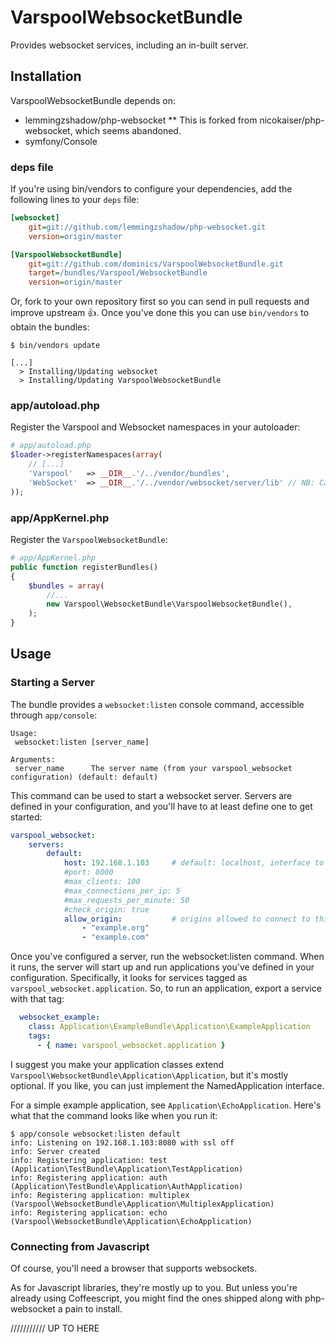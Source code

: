 <!-- vim: set ft=markdown tw=79 sw=4 ts=4 et : -->
# VarspoolWebsocketBundle

Provides websocket services, including an in-built server.
## Installation

VarspoolWebsocketBundle depends on:

* lemmingzshadow/php-websocket
** This is forked from nicokaiser/php-websocket, which seems abandoned.
* symfony/Console

### deps file

If you're using bin/vendors to configure your dependencies, add the following
lines to your `deps` file:

```ini
[websocket]
    git=git://github.com/lemmingzshadow/php-websocket.git
    version=origin/master

[VarspoolWebsocketBundle]
    git=git://github.com/dominics/VarspoolWebsocketBundle.git
    target=/bundles/Varspool/WebsocketBundle
    version=origin/master
```

Or, fork to your own repository first so you can send in pull requests and 
improve upstream :+1:. Once you've done this you can use `bin/vendors` to obtain
the bundles:

```
$ bin/vendors update

[...]
  > Installing/Updating websocket
  > Installing/Updating VarspoolWebsocketBundle
```

### app/autoload.php

Register the Varspool and Websocket namespaces in your autoloader:

```php
# app/autoload.php
$loader->registerNamespaces(array(
    // [...]
    'Varspool'   => __DIR__.'/../vendor/bundles',
    'WebSocket'  => __DIR__.'/../vendor/websocket/server/lib' // NB: Capital S
));
```

### app/AppKernel.php

Register the `VarspoolWebsocketBundle`:

```php
# app/AppKernel.php
public function registerBundles()
{
    $bundles = array(
        //...
        new Varspool\WebsocketBundle\VarspoolWebsocketBundle(),
    );
}
```

## Usage

### Starting a Server

The bundle provides a `websocket:listen` console command, accessible through
`app/console`:

```
Usage:
 websocket:listen [server_name]

Arguments:
 server_name      The server name (from your varspool_websocket configuration) (default: default)
```

This command can be used to start a websocket server. Servers are defined in 
your configuration, and you'll have to at least define one to get started:

```yaml
varspool_websocket:
    servers:
        default:
            host: 192.168.1.103     # default: localhost, interface to listen on
            #port: 8000
            #max_clients: 100
            #max_connections_per_ip: 5
            #max_requests_per_minute: 50
            #check_origin: true
            allow_origin:           # origins allowed to connect to this server
                - "example.org"
                - "example.com"
```

Once you've configured a server, run the websocket:listen command. When it runs,
the server will start up and run applications you've defined in your configuration.
Specifically, it looks for services tagged as `varspool_websocket.application`.
So, to run an application, export a service with that tag:

```yaml
  websocket_example:
    class: Application\ExampleBundle\Application\ExampleApplication
    tags:
      - { name: varspool_websocket.application }
```

I suggest you make your application classes extend
 `Varspool\WebsocketBundle\Application\Application`, but it's mostly optional.
If you like, you can just implement the NamedApplication interface.

For a simple example application, see `Application\EchoApplication`. Here's 
what that the command looks like when you run it:

```
$ app/console websocket:listen default
info: Listening on 192.168.1.103:8080 with ssl off
info: Server created
info: Registering application: test (Application\TestBundle\Application\TestApplication)
info: Registering application: auth (Application\TestBundle\Application\AuthApplication)
info: Registering application: multiplex (Varspool\WebsocketBundle\Application\MultiplexApplication)
info: Registering application: echo (Varspool\WebsocketBundle\Application\EchoApplication)
```

### Connecting from Javascript

Of course, you'll need a browser that supports websockets. 

As for Javascript libraries, they're mostly up to you. But unless you're 
already using Coffeescript, you might find the ones shipped along with 
php-websocket a pain to install.



/////////// UP TO HERE
<!--

### app/config.yml

Next, configure the default Markdown renderer for the `kwattro_markdown` service,
so that it'll stop complaining.

```yaml
kwattro_markdown:
    renderer:     xhtml
```

You can optionally configure where to find the `pygmentize` script. The default
is `/usr/bin/pygmentize`:

```yaml
varspool_websocket:
    bin:     /usr/local/bin/pygmentize
```

## Usage

### Services

#### kwattro_markdown

KwattroMarkdownBundle usually provides the `kwattro_markdown` service. This 
won't change when you set up VarspoolWebsocketBundle: the service will continue
to provide a Markdown rendering without syntax highlighting. This service is
usually a `Kwattro\MarkdownBundle\Markdown\KwattroMarkdown` object.

```php
$xhtml = $this->get('kwattro_markdown')->render($markdown_source);
```

#### varspool_markdown

Once you've installed VarspoolWebsocketBundle, you'll have a second service 
available: `vaspool_markdown`. This service will extend
`Kwattro\MarkdownBundle\Markdown\KwattroMarkdown`, so you should just be able
to swap it in as a replacement quite easily. It'll colorize fenced code blocks
in the markdown. This service is usually a 
`Varspool\WebsocketBundle\Markdown\KwattroMarkdown` object.

```php
$colorized_xhtml = $this->get('varspool_markdown')->render($markdown_source);
```

#### varspool_websocket

This service is the Sundown renderer instance responsible for coloring the 
output. It's usually an instance of `Varspool\WebsocketBundle\Sundown\Render\ColorXHTML`.

### Stylesheets

The Websocket renderer marks up parts of the output with `div` tags and classes.
You'll then need to assign stlying to these tags.

#### SCSS/Compass

If you're already using Compass or SASS, there's an example Websocket stylesheet
in Resources/public/css/_websocket.scss. The default implementation uses the 
[Solarized](http://ethanschoonover.com/solarized) color scheme. You should be
able to @import this stylesheet from one of your own.

#### Dynamic Styles

Websocket can provide one of several stylesheets to automatically color the 
output. A controller is provided that will output styles by calling
`pygmentize -S <style>`. To use the controller, reference it from your routing:

```yaml
# app/config/routing.yml
varspool_websocket:
  resource: '@VarspoolWebsocketBundle/Controller/WebsocketController.php'
  type: annotation
``` 

Then include a CSS file in your page via the URL `/websocket/<websocket_formatter>/<websocket_style>.css`.
(e.g. /websocket/html/friendly.css).

Alternatively, you can get the styles as a string from the varspool_websocket service:

```php
$websocket_formatter = $this->container->get('varspool_websocket');
$styles = $websocket_formatter->getStyles('friendly');
```

-->